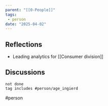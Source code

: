 ```yaml
---
parent: "[[0-People]]"
tags:
 - person
date: "2025-04-02"
---
```

## Reflections
* Leading analytics for [[Consumer division]]
## Discussions
```tasks
not done
tag includes #person/age_ingierd
```
#person 